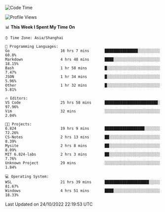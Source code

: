 <!--START_SECTION:waka-->
![Code Time](http://img.shields.io/badge/Code%20Time-256%20hrs%207%20mins-blue)

![Profile Views](http://img.shields.io/badge/Profile%20Views-4-blue)

📊 **This Week I Spent My Time On** 

```text
⌚︎ Time Zone: Asia/Shanghai

💬 Programming Languages: 
Go                       16 hrs 7 mins       ███████████████░░░░░░░░░░   60.8% 
Markdown                 4 hrs 48 mins       ████░░░░░░░░░░░░░░░░░░░░░   18.15% 
Bash                     1 hr 58 mins        █░░░░░░░░░░░░░░░░░░░░░░░░   7.47% 
JSON                     1 hr 34 mins        █░░░░░░░░░░░░░░░░░░░░░░░░   5.96% 
Other                    1 hr 32 mins        █░░░░░░░░░░░░░░░░░░░░░░░░   5.81%

🔥 Editors: 
VS Code                  25 hrs 58 mins      ████████████████████████░   97.96% 
Vim                      32 mins             ░░░░░░░░░░░░░░░░░░░░░░░░░   2.04%

🐱‍💻 Projects: 
6.824                    19 hrs 9 mins       ██████████████████░░░░░░░   72.26% 
CS-Notes                 2 hrs 13 mins       ██░░░░░░░░░░░░░░░░░░░░░░░   8.39% 
Mysite                   2 hrs 8 mins        ██░░░░░░░░░░░░░░░░░░░░░░░   8.09% 
MIT 6.824-labs           2 hrs 3 mins        ██░░░░░░░░░░░░░░░░░░░░░░░   7.76% 
Unknown Project          29 mins             ░░░░░░░░░░░░░░░░░░░░░░░░░   1.84%

💻 Operating System: 
WSL                      21 hrs 39 mins      ████████████████████░░░░░   81.67% 
Windows                  4 hrs 51 mins       ████░░░░░░░░░░░░░░░░░░░░░   18.33%

```


 Last Updated on 24/10/2022 22:19:53 UTC
<!--END_SECTION:waka-->
